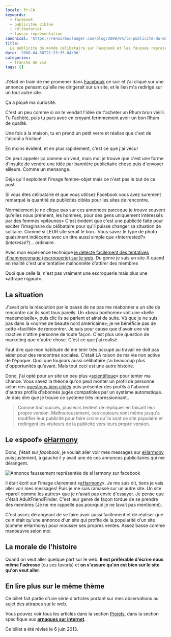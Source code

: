 ```yaml
---
locale: fr-CA
keywords:
  - facebook
  - publicitée ciblée
  - célibatariat
  - fausse représentation
canonical: 'https://renoirboulanger.com/blog/2008/04/la-publicite-du-monde-celibataire-sur-facebook-et-les-fausses-representations/'
title:
  La publicite du monde celibataire sur Facebook et les fausses representations
date: '2008-04-30T21:23:35-04:00'
categories:
  - Tranche de vie
tags: []
---
```


J'était en train de me promener dans [Facebook][0] ce soir et j'ai cliqué sur
une annonce pensant qu'elle me dirigerait sur un site, et le lien m'a redirigé
sur un tout autre site.

Ça a piqué ma curiosité.

C'est un peu comme si on te vendait l'idée de t'acheter un Rhum brun vieilli. Tu
l'achète, puis tu pars avec en croyant fermmement avoir un bon Rhum de qualité.

Une fois à la maison, tu en prend un petit verre et réalise que c'est de
l'alcool a friction!

En moins évident, et en plus rapidement, c'est ce que j'ai vécu!

On peut appeler ça comme on veut, mais moi je trouve que c'est une forme
d'insulte de vendre une idée par bannière publicitaire chose puis d'envoyer
ailleurs. Comme un mensonge.

Déja qu'il exploitent l'image femme-objet mais ce n'est pas le but de ce post.

Si vous êtes célibataire et que vous utilisez Facebook vous avez surement
remarqué la quantité de publicités ciblés pour les sites de rencontre.

Normalement je ne clique pas sur ces annonces parceque je trouve souvent
qu'elles nous prennent, les hommes, pour des gens uniquement intéressés par des
femmes «pitounes» C'est évident que c'est une publicité faite pour exciter
l'imaginaire du célibataire pour qu'il puisse changer sa situation de solitaire.
Comme si LEUR site serait le bon.. Vous savez le type de photo quaisiment
indécente avec un titre aussi simple que «Interrested?» (_Intéressé?_)...
ordinaire.

Avec mon expérience technique [je détecte facilement des tentatives
d'hammeçonage (escroquerie) sur le web][1]. Du genre je suis un site-X quand en
réalité c'est une tentative malhonnête d'attirer des membres

Quoi que celle là, n'est pas vraiment une escroquerie mais plus une «attrape
nigaud».

## La situation

J'avait pris la résolution par le passé de ne pas me réabonner a un site de
rencontre car ils sont tous pareils. Un «beau bonhome» voit une «belle
mademoiselle», puis clic ils se parlent et ainsi de suite. Vù que je ne suis pas
dans la «norme de beauté nord américaine»; je ne bénéficie pas de cette
«facilité» de rencontrer. Je sais pour cause que d'avoir une vie inactive
n'attire personne de toute façon. C'est plus une question de marketing que
d'autre chose. C'est ce que j'ai realisé.

Faut dire que mon habitude de me tenir très occupé au travail ne doit pas aider
pour des rencontres sociales. C'était LA raison de ma vie non active de
l'époque. Quoi que toujours aussi célibataire j'ai beaucoup plus d'opportunités
qu'avant. Mais tout ceci est une autre histoire.

Donc, j'ai opté pour un site un peu plus «[scientifique][2]» pour tenter ma
chance. Vous savez la théorie qu'on peut monter un profil de personne selon des
[questions bien ciblés][3] puis présenter des profils à l'abonné d'autres
profils d'abonnés jugés compatibles par un système automatique. Je dois dire que
je trouve ce système très impressionnant..

> Comme tout succès, plusieurs tentent de répliquer en faisant leur propre
> version. Malheureusement, ces copieurs vont même jusqu'a modifier leur
> publicité pour faire croire qu'ils sont ce site populaire et redirigent les
> visiteurs de la publicité vers leurs propre version.

## Le «spoof» [eHarmony][4]

Donc, j'était sur _facebook_, je voulait aller voir mes messages sur
[eHarmony][4] puis justement, à gauche il y avait une de ces annonces
publicitaires qui me dérangent.

![Annonce faussement représentée de eHarmony sur facebook](/blog/2008/04/17ba8b12736f11d0a4b9e4995bef7af52c10ccbf.png)

Il était écrit sur l'image clairement «[eHarmony][6]». Je me suis dit, tiens je
vais aller voir mes messages! Puis je me suis ramassé sur un autre site. Un site
«pareil comme les autres» que je n'avait pas envie d'essayer. Je pense que
c'était AdultFriendFinder. C'est leur genre de façon tordue de se prendre des
membres (Je ne me rappelle pas pourquoi je ne lavait pas mentionné).

C'est assez dérangeant de se faire avoir aussi facilement et de réaliser que ce
n'était qu'une annonce d'un site qui profite de la popularité d'un site (comme
eHarmony) pour mousser ses propres ventes. Assez basse comme manoeuvre selon
moi.

## La morale de l'histoire

Quand on veut aller quelque part sur le web. **Il est préférable d'écrire nous
même l'adresse** (ou ses favoris) et **on s'assure qu'on est bien sur le site
qu'on veut aller**.

## En lire plus sur le même thème

Ce billet fait partie d'une série d'articles portant sur mes observations au
sujet des attrapes sur le web.

Vous pouvez voir tous les articles dans la section [Projets][7], dans la section
spécifique aux [**arnaques sur internet**][8].

Ce billet a été révisé le 6 juin 2013\.

[0]: https://www.facebook.com/profile.php?id=722511300
[1]: /projets/les-arnaques-sur-internet/
[2]: http://www.eharmony.com/singles/servlet/about/matching
[3]: http://www.eharmony.com/singles/servlet/about/dimensions/
[4]: http://www.eharmony.com/
[5]: /wp-content/uploads/2008/04/eharmony_spoof_ad.png
[6]: http://www.eharmony.com
[7]: /projets
[8]: /projets/les-arnaques-sur-internet
